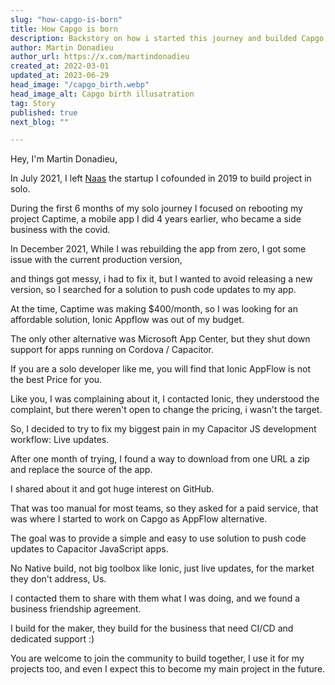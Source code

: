 ```yaml
---
slug: "how-capgo-is-born"
title: How Capgo is born
description: Backstory on how i started this journey and builded Capgo
author: Martin Donadieu
author_url: https://x.com/martindonadieu
created_at: 2022-03-01
updated_at: 2023-06-29
head_image: "/capgo_birth.webp"
head_image_alt: Capgo birth illusatration
tag: Story
published: true
next_blog: ""

---
```


Hey, I'm Martin Donadieu,

In July 2021, I left [Naas](https://naas.ai/) the startup I cofounded in 2019 to build project in solo.

During the first 6 months of my solo journey I focused on rebooting my project Captime, a mobile app I did 4 years earlier, who became a side business with the covid.


In December 2021, While I was rebuilding the app from zero, I got some issue with the current production version, 

and things got messy, i had to fix it, but I wanted to avoid releasing a new version, so I searched for a solution to push code updates to my app.

At the time, Captime was making $400/month, so I was looking for an affordable solution, Ionic Appflow was out of my budget.

The only other alternative was Microsoft App Center, but they shut down support for apps running on Cordova / Capacitor.

If you are a solo developer like me, you will find that Ionic AppFlow is not the best Price for you.

Like you, I was complaining about it, I contacted Ionic, they understood the complaint, but there weren't open to change the pricing, i wasn't the target.

So, I decided to try to fix my biggest pain in my Capacitor JS development workflow: Live updates.

After one month of trying, I found a way to download from one URL a zip and replace the source of the app.

I shared about it and got huge interest on GitHub.

That was too manual for most teams, so they asked for a paid service, that was where I started to work on Capgo as AppFlow alternative.

The goal was to provide a simple and easy to use solution to push code updates to Capacitor JavaScript apps.

No Native build, not big toolbox like Ionic, just live updates, for the market they don't address, Us.

I contacted them to share with them what I was doing, and we found a business friendship agreement.

I build for the maker, they build for the business that need CI/CD and dedicated support :)

You are welcome to join the community to build together, I use it for my projects too, and even I expect this to become my main project in the future.

